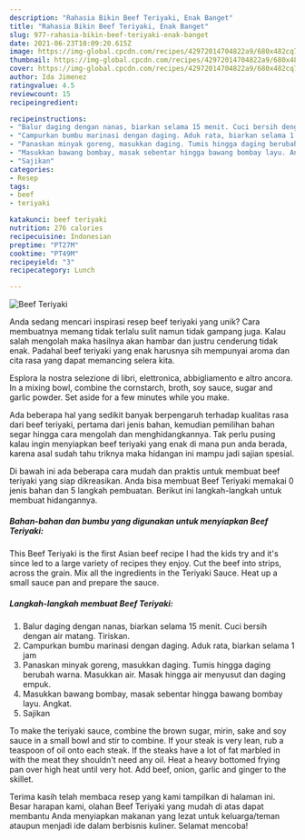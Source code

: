 ```yaml
---
description: "Rahasia Bikin Beef Teriyaki, Enak Banget"
title: "Rahasia Bikin Beef Teriyaki, Enak Banget"
slug: 977-rahasia-bikin-beef-teriyaki-enak-banget
date: 2021-06-23T10:09:20.615Z
image: https://img-global.cpcdn.com/recipes/42972014704822a9/680x482cq70/beef-teriyaki-foto-resep-utama.jpg
thumbnail: https://img-global.cpcdn.com/recipes/42972014704822a9/680x482cq70/beef-teriyaki-foto-resep-utama.jpg
cover: https://img-global.cpcdn.com/recipes/42972014704822a9/680x482cq70/beef-teriyaki-foto-resep-utama.jpg
author: Ida Jimenez
ratingvalue: 4.5
reviewcount: 15
recipeingredient:

recipeinstructions:
- "Balur daging dengan nanas, biarkan selama 15 menit. Cuci bersih dengan air matang. Tiriskan."
- "Campurkan bumbu marinasi dengan daging. Aduk rata, biarkan selama 1 jam"
- "Panaskan minyak goreng, masukkan daging. Tumis hingga daging berubah warna. Masukkan air. Masak hingga air menyusut dan daging empuk."
- "Masukkan bawang bombay, masak sebentar hingga bawang bombay layu. Angkat."
- "Sajikan"
categories:
- Resep
tags:
- beef
- teriyaki

katakunci: beef teriyaki 
nutrition: 276 calories
recipecuisine: Indonesian
preptime: "PT27M"
cooktime: "PT49M"
recipeyield: "3"
recipecategory: Lunch

---
```



![Beef Teriyaki](https://img-global.cpcdn.com/recipes/42972014704822a9/680x482cq70/beef-teriyaki-foto-resep-utama.jpg)

Anda sedang mencari inspirasi resep beef teriyaki yang unik? Cara membuatnya memang tidak terlalu sulit namun tidak gampang juga. Kalau salah mengolah maka hasilnya akan hambar dan justru cenderung tidak enak. Padahal beef teriyaki yang enak harusnya sih mempunyai aroma dan cita rasa yang dapat memancing selera kita.

Esplora la nostra selezione di libri, elettronica, abbigliamento e altro ancora. In a mixing bowl, combine the cornstarch, broth, soy sauce, sugar and garlic powder. Set aside for a few minutes while you make.

Ada beberapa hal yang sedikit banyak berpengaruh terhadap kualitas rasa dari beef teriyaki, pertama dari jenis bahan, kemudian pemilihan bahan segar hingga cara mengolah dan menghidangkannya. Tak perlu pusing kalau ingin menyiapkan beef teriyaki yang enak di mana pun anda berada, karena asal sudah tahu triknya maka hidangan ini mampu jadi sajian spesial.


Di bawah ini ada beberapa cara mudah dan praktis untuk membuat beef teriyaki yang siap dikreasikan. Anda bisa membuat Beef Teriyaki memakai 0 jenis bahan dan 5 langkah pembuatan. Berikut ini langkah-langkah untuk membuat hidangannya.

<!--inarticleads1-->

##### Bahan-bahan dan bumbu yang digunakan untuk menyiapkan Beef Teriyaki:



This Beef Teriyaki is the first Asian beef recipe I had the kids try and it&#39;s since led to a large variety of recipes they enjoy. Cut the beef into strips, across the grain. Mix all the ingredients in the Teriyaki Sauce. Heat up a small sauce pan and prepare the sauce. 

<!--inarticleads2-->

##### Langkah-langkah membuat Beef Teriyaki:

1. Balur daging dengan nanas, biarkan selama 15 menit. Cuci bersih dengan air matang. Tiriskan.
1. Campurkan bumbu marinasi dengan daging. Aduk rata, biarkan selama 1 jam
1. Panaskan minyak goreng, masukkan daging. Tumis hingga daging berubah warna. Masukkan air. Masak hingga air menyusut dan daging empuk.
1. Masukkan bawang bombay, masak sebentar hingga bawang bombay layu. Angkat.
1. Sajikan


To make the teriyaki sauce, combine the brown sugar, mirin, sake and soy sauce in a small bowl and stir to combine. If your steak is very lean, rub a teaspoon of oil onto each steak. If the steaks have a lot of fat marbled in with the meat they shouldn&#39;t need any oil. Heat a heavy bottomed frying pan over high heat until very hot. Add beef, onion, garlic and ginger to the skillet. 

Terima kasih telah membaca resep yang kami tampilkan di halaman ini. Besar harapan kami, olahan Beef Teriyaki yang mudah di atas dapat membantu Anda menyiapkan makanan yang lezat untuk keluarga/teman ataupun menjadi ide dalam berbisnis kuliner. Selamat mencoba!

